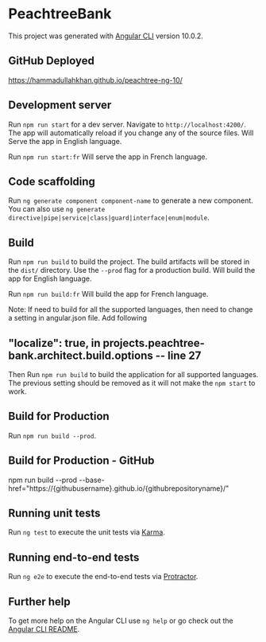 # PeachtreeBank

This project was generated with [Angular CLI](https://github.com/angular/angular-cli) version 10.0.2.

## GitHub Deployed
https://hammadullahkhan.github.io/peachtree-ng-10/

## Development server

Run `npm run start` for a dev server. Navigate to `http://localhost:4200/`. The app will automatically reload if you change any of the source files.
Will Serve the app in English language.

Run `npm run start:fr`
Will serve the app in French language.

## Code scaffolding

Run `ng generate component component-name` to generate a new component. You can also use `ng generate directive|pipe|service|class|guard|interface|enum|module`.

## Build

Run `npm run build` to build the project. The build artifacts will be stored in the `dist/` directory. Use the `--prod` flag for a production build.
Will build the app for English language.

Run `npm run build:fr`
Will build the app for French language.

Note:
If need to build for all the supported languages, then need to change a setting in angular.json file. Add following
## "localize": true, in projects.peachtree-bank.architect.build.options -- line 27
Then Run `npm run build` to build the application for all supported languages.
The previous setting should be removed as it will not make the `npm start` to work.


## Build for Production
Run `npm run build --prod`.

## Build for Production - GitHub
npm run build --prod --base-href="https://{githubusername}.github.io/{githubrepositoryname}/"

## Running unit tests

Run `ng test` to execute the unit tests via [Karma](https://karma-runner.github.io).

## Running end-to-end tests

Run `ng e2e` to execute the end-to-end tests via [Protractor](http://www.protractortest.org/).

## Further help

To get more help on the Angular CLI use `ng help` or go check out the [Angular CLI README](https://github.com/angular/angular-cli/blob/master/README.md).
